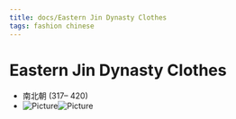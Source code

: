 ```yaml
---
title: docs/Eastern Jin Dynasty Clothes
tags: fashion chinese
---
```


# Eastern Jin Dynasty Clothes
- 南北朝 (317– 420)
- ![Picture](https://chinafashion.weebly.com/uploads/8/2/7/4/8274535/2685564.jpg)![Picture](https://chinafashion.weebly.com/uploads/8/2/7/4/8274535/3084785_orig.jpg)